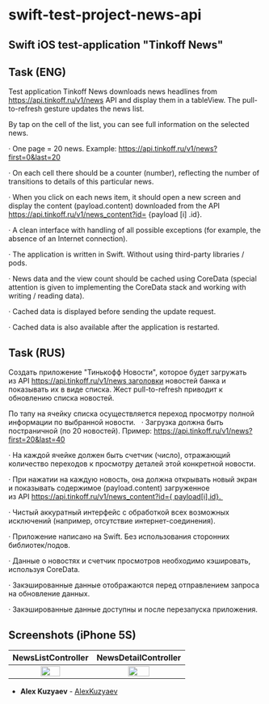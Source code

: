 # swift-test-project-news-api

## Swift iOS test-application "Tinkoff News"

## Task (ENG)

Test application Tinkoff News downloads news headlines from https://api.tinkoff.ru/v1/news API and display them in a tableView. The pull-to-refresh gesture updates the news list. 

By tap on the cell of the list, you can see full information on the selected news.

· One page = 20 news. Example: https://api.tinkoff.ru/v1/news?first=0&last=20

· On each cell there should be a counter (number), reflecting the number of transitions to details of this particular news.

· When you click on each news item, it should open a new screen and display the content (payload.content) downloaded from the API https://api.tinkoff.ru/v1/news_content?id= {payload [i] .id}.

· A clean interface with handling of all possible exceptions (for example, the absence of an Internet connection).

· The application is written in Swift. Without using third-party libraries / pods.

· News data and the view count should be cached using CoreData (special attention is given to implementing the CoreData stack and working with writing / reading data).

· Cached data is displayed before sending the update request.

· Cached data is also available after the application is restarted.

## Task (RUS)

Создать приложение "Тинькофф Новости", которое будет загружать из API https://api.tinkoff.ru/v1/news заголовки новостей банка и показывать их в виде списка. Жест pull-to-refresh приводит к обновлению списка новостей.

По тапу на ячейку списка осуществляется переход просмотру полной информации по выбранной новости.
 
· Загрузка должна быть постраничной (по 20 новостей). Пример: https://api.tinkoff.ru/v1/news?first=20&last=40

· На каждой ячейке должен быть счетчик (число), отражающий количество переходов к просмотру деталей этой конкретной новости.

· При нажатии на каждую новость, она должна открывать новый экран и показывать содержимое (payload.content) загруженное из API https://api.tinkoff.ru/v1/news_content?id={ payload[i].id}. 

· Чистый аккуратный интерфейс с обработкой всех возможных исключений (например, отсутствие интернет-соединения).

· Приложение написано на Swift. Без использования сторонних библиотек/подов.

· Данные о новостях и счетчик просмотров необходимо кэшировать, используя CoreData.

· Закэшированные данные отображаются перед отправлением запроса на обновление данных.

· Закэшированные данные доступны и после перезапуска приложения.

## Screenshots (iPhone 5S)

NewsListController            |  NewsDetailController
:-------------------------:|:-------------------------:
<img src="https://user-images.githubusercontent.com/19716289/43050016-23936e92-8e1b-11e8-8705-4d2ffde6ed17.png" width="50%"> | <img src="https://user-images.githubusercontent.com/19716289/43050018-26bb9e82-8e1b-11e8-865b-d2092849515f.png" width="50%">

* **Alex Kuzyaev** - [AlexKuzyaev](https://github.com/AlexKuzyaev)
